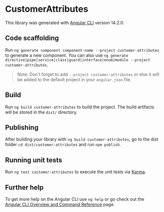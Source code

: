 # CustomerAttributes

This library was generated with [Angular CLI](https://github.com/angular/angular-cli) version 14.2.0.

## Code scaffolding

Run `ng generate component component-name --project customer-attributes` to generate a new component. You can also use `ng generate directive|pipe|service|class|guard|interface|enum|module --project customer-attributes`.
> Note: Don't forget to add `--project customer-attributes` or else it will be added to the default project in your `angular.json` file. 

## Build

Run `ng build customer-attributes` to build the project. The build artifacts will be stored in the `dist/` directory.

## Publishing

After building your library with `ng build customer-attributes`, go to the dist folder `cd dist/customer-attributes` and run `npm publish`.

## Running unit tests

Run `ng test customer-attributes` to execute the unit tests via [Karma](https://karma-runner.github.io).

## Further help

To get more help on the Angular CLI use `ng help` or go check out the [Angular CLI Overview and Command Reference](https://angular.io/cli) page.
